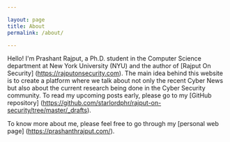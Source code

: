 ```yaml
---

layout: page
title: About
permalink: /about/

---
```


Hello! I'm Prashant Rajput, a Ph.D. student in the Computer Science department at New York University (NYU) and the author of [Rajput On Security] (https://rajputonsecurity.com). The main idea behind this website is to create a platform where we talk about not only the recent Cyber News but also about the current research being done in the Cyber Security community. To read my upcoming posts early, please go to my [GitHub repository] (https://github.com/starlordphr/rajput-on-security/tree/master/_drafts).

To know more about me, please feel free to go through my [personal web page] (https://prashanthrajput.com/).
